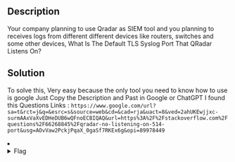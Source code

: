 ## Description
Your company planning to use Qradar as SIEM tool and you planning to receives logs from different different devices like routers, switches and some other devices, What Is The Default TLS Syslog Port That QRadar Listens On?

## Solution
To solve this, Very easy because the only tool you need to know how to use is google
Just Copy the Description and Past in Google or ChatGPT
I found this Questions Links : ```https://www.google.com/url?sa=t&rct=j&q=&esrc=s&source=web&cd=&cad=rja&uact=8&ved=2ahUKEwjjxc-surmAAxVaXvEDHeDUB6wQFnoECBIQAQ&url=https%3A%2F%2Fstackoverflow.com%2Fquestions%2F66268845%2Fqradar-no-listening-on-514-port&usg=AOvVaw2PckjPqaX_0gaSf7RKEx6g&opi=89978449```

<li>
	<details>
		<summary>Flag</summary>
		flag{514}
	</details>
</li>